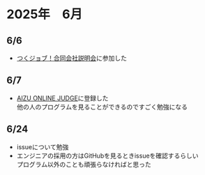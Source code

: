 # 2025年　6月
## 6/6
- [つくジョブ！合同会社説明会](http://tukujob.com/)に参加した
## 6/7
- [AIZU ONLINE JUDGE](https://onlinejudge.u-aizu.ac.jp/home)に登録した<br>
  他の人のプログラムを見ることができるのですごく勉強になる
## 6/24
- issueについて勉強
- エンジニアの採用の方はGitHubを見るときissueを確認するらしい<br>
  プログラム以外のことも頑張らなければと思った
